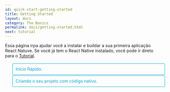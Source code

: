 ```yaml
---
id: quick-start-getting-started
title: Getting Started
layout: docs
category: The Basics
permalink: docs/getting-started.html
next: tutorial
---
```


<style>
  .toggler li {
    display: inline-block;
    position: relative;
    top: 1px;
    padding: 10px;
    margin: 0px 2px 0px 2px;
    border: 1px solid #05A5D1;
    border-bottom-color: transparent;
    border-radius: 3px 3px 0px 0px;
    color: #05A5D1;
    background-color: transparent;
    font-size: 0.99em;
    cursor: pointer;
  }
  .toggler li:first-child {
    margin-left: 0;
  }
  .toggler li:last-child {
    margin-right: 0;
  }
  .toggler ul {
    width: 100%;
    display: inline-block;
    list-style-type: none;
    margin: 0;
    border-bottom: 1px solid #05A5D1;
    cursor: default;
  }
  @media screen and (max-width: 960px) {
    .toggler li,
    .toggler li:first-child,
    .toggler li:last-child {
      display: block;
      border-bottom-color: #05A5D1;
      border-radius: 3px;
      margin: 2px 0px 2px 0px;
    }
    .toggler ul {
      border-bottom: 0;
    }
  }
  .toggler a {
    display: inline-block;
    padding: 10px 5px;
    margin: 2px;
    border: 1px solid #05A5D1;
    border-radius: 3px;
    text-decoration: none !important;
  }
  .display-guide-quickstart .toggler .button-quickstart,
  .display-guide-native .toggler .button-native,
  .display-os-mac .toggler .button-mac,
  .display-os-linux .toggler .button-linux,
  .display-os-windows .toggler .button-windows,
  .display-platform-ios .toggler .button-ios,
  .display-platform-android .toggler .button-android {
    background-color: #05A5D1;
    color: white;
  }
  block { display: none; }
  .display-guide-quickstart.display-platform-ios.display-os-mac .quickstart.ios.mac,
  .display-guide-quickstart.display-platform-ios.display-os-linux .quickstart.ios.linux,
  .display-guide-quickstart.display-platform-ios.display-os-windows .quickstart.ios.windows,
  .display-guide-quickstart.display-platform-android.display-os-mac .quickstart.android.mac,
  .display-guide-quickstart.display-platform-android.display-os-linux .quickstart.android.linux,
  .display-guide-quickstart.display-platform-android.display-os-windows .quickstart.android.windows,    .display-guide-native.display-platform-ios.display-os-mac .native.ios.mac,
  .display-guide-native.display-platform-ios.display-os-linux .native.ios.linux,
  .display-guide-native.display-platform-ios.display-os-windows .native.ios.windows,
  .display-guide-native.display-platform-android.display-os-mac .native.android.mac,
  .display-guide-native.display-platform-android.display-os-linux .native.android.linux,
  .display-guide-native.display-platform-android.display-os-windows .native.android.windows {
    display: block;
  }
</style>

Essa página irpa ajudar você a instalar e buildar a sua primeira aplicação React Natuve. Se você já tem o React Native instalado, você pode ir direto para o [Tutorial](docs/tutorial.html).


<div class="toggler">
  <ul role="tablist" >
    <li id="quickstart" class="button-quickstart" aria-selected="false" role="tab" tabindex="0" aria-controls="quickstarttab" onclick="displayTab('guide', 'quickstart')">
      Inicio Rápido.
    </li>
    <li id="native" class="button-native" aria-selected="false" role="tab" tabindex="-1" aria-controls="nativetab" onclick="displayTab('guide', 'native')">
      Criando o seu projeto com código nativo.
    </li>
  </ul>
</div>

<block class="quickstart mac windows linux ios android" />

[Criando o aplicativo Reactive Native](https://github.com/react-community/create-react-native-app) é a maneira mais fácil de iniciar a criar uma nova aplicação React Native. Isso permite você iniciar um projeto sem instalar ou configurar qualquer ferramenta para buildar código nativo - sem Xcode ou instalação necessária de Android Studio (veja[Caveats](docs/getting-started.html#caveats))

Assumindo que você já tenha o [Node](https://nodejs.org/en/download/) instalado, você pode usar o NPM para instalar o `create-react-native-app` usando a linha de comando: 


```
npm install -g create-react-native-app
```

Então rode o seguinte comando para criar um novo projeto React Native chamado "AwesomeProject":


```
create-react-native-app AwesomeProject

cd AwesomeProject
npm start
```
Isso irá iniciar um servidor de desenvolvimento para você, e printar um QR code no seu terminal.

## Rodando sua aplicação React Native

Instale o aplicativo [Expo](https://expo.io) no seu iOS ou Android e conecte a mesma rede sem fio do seu computador. Usando o aplicativo do Expo, escaneie o QR code do seu terminal e abra o seu projeto. 

### Modificando o seu aplicativo

Agora que você já teve sucesso em rodar o seu aplicativo, vamos modifica-lo. Abra o `App.js` no seu editor de texto preferido e edite algumas linhas. A aplicação ira reiniciar automáticamente assim que você salvar as suas mudanças.


### É isso!

Parabéns! Você rodou e modificou com sucesso o seu primeiro app em React Native.

<center><img src="img/react-native-congratulations.png" width="150"></img></center>

## E agora?

- Criando a aplicação em React Native também tem o [guia do usuário](https://github.com/react-community/create-react-native-app/blob/master/react-native-scripts/template/README.md) você pode referencia-lo caso tenha alguma pergunta especifica sobre a ferramenta.

- Se você não conseguir, veja a sessão [Problemas](https://github.com/react-community/create-react-native-app/blob/master/react-native-scripts/template/README.md#troubleshooting) no Readme para a criação de uma aplicação React Native.

Se você está curioso em aprender mais sobre o React Native continue no [Tutorial](docs/tutorial.html).

### Rodando seu aplicativo em um simulador virtual.

Criar a sua aplicação React Native fica mais fácil rodar o aplicativo em um dispositivo fisico sem configurar um ambiente de desenvolvimento. Se você desejar rodar o seu aplicativo em um simulador iOS ou um dispositivo virtual android, por favor vá nas instruções para buildar projetos com códigps nativos para aprender como instalar o Xcode e configurar o seu ambiente de desenvolvimento Android.

Uma vez que você tenha configurado, você pode lançar seu aplicativo em um dispositivo virtual Android rodando o comando `npm run android`, ou em um simulador iOS rodando o comando `npm run ios` (Somente no macOS).


### Ressalvas - Confirmar se está correto

Como você não constrói qualquer código nativo usando o "Creat React Native App" para criar um projeto, não é possível incluir um módulo nativo customizado além das APIs do React Native e componentes que estão disponiveis no aplicativo Expo.

Se você sabe o que será necessário incluir no seu código nativo, 'Create React Native App' ainda é um bom jeito de começar. Nesse caso você só irá precisar eventualmente "[ejetar](https://github.com/react-community/create-react-native-app/blob/master/react-native-scripts/template/README.md#ejecting-from-create-react-native-app)" para criar suas próprias builds nativas. Se você ejetar, as instruções do "Criando projeto com código nativo" serão requeridas para você continuar trabalhando no seu projeto.

Para criar uma aplicação com React Native você precisa configurar seu projeto com a mais recenter versão que é suportada pelo aplicativo Expo. O aplicativo Expo normalmente ganha suporte a uma nova versão do React Native uma semana após a release e estabilidade serem lançadas. Você pode checar [essa documentação](https://github.com/react-community/create-react-native-app/blob/master/VERSIONS.md) para encontrar quais versões são suportadas.

Se você está integrando o React Native em um projeto existente, você precisa deixar a parte "Criando seu aplicativo React Native" e ir direto para as configurações de ambiente de criação de nativos. Selecione "Criando projetos com código nativo" para instruções de configurações para buildar nativos do React Native.

<block class="native mac windows linux ios android" />

<p>Siga essas instruções se você precisa construir código nativo no seu projeto. Por exemplo, se você está integrando o React Native em uma aplicação já existente ou se você precisa "ejetar" [Criando aplicação React Native](#getting-started-portuguese) tudo que você precisa está nessa seção</p>

Essa instrução é um pouco diferente dependendo do sistema operacional que você está usando para desenvolver, e se você está inciando o desenvolvimento para Android ou iOS. Se você deseja desenvolver para ambos os sistemas, está tudo bem - você só precisa escolher um pra começar, já que as configurações são um pouco diferentes.

<div class="toggler">
  <span>Sistema operacional usado para o desenvolvimento:</span>
  <a href="javascript:void(0);" class="button-mac" onclick="displayTab('os', 'mac')">macOS</a>
  <a href="javascript:void(0);" class="button-windows" onclick="displayTab('os', 'windows')">Windows</a>
  <a href="javascript:void(0);" class="button-linux" onclick="displayTab('os', 'linux')">Linux</a>
  <span>Sistema escolhido para desenvolver:</span>
  <a href="javascript:void(0);" class="button-ios" onclick="displayTab('platform', 'ios')">iOS</a>
  <a href="javascript:void(0);" class="button-android" onclick="displayTab('platform', 'android')">Android</a>
</div>

<block class="native linux windows ios" />

## Sem suporte

<blockquote><p> Um Mac é necessário para buildar projetos em código nativo para iOS. Você pode seguir até <a href="docs/getting-started.html" onclick="displayTab('guide', 'quickstart')">Rápido Inicio</a> para aprender a criar aplicativos usando o React Native.</p></blockquote>

<block class="native mac ios" />

## Instalando dependencias.

Você irá precisar do Node, Watchman, comandos do React Native, e Xcode.

Enquanto isso você pode usar o editor de texto de sua escolha para desenvolver, você só precisa do Xcode instalado para configurações necessárias para buildar o seu aplicativo em React Native para iOS.

<block class="native mac android" />

## Instalando dependencias.

Você irá precisar do Node, Watchman, comandos do React Native, a JDK, e Android Studio.

<block class="native linux android" />

## Instalando dependencias.

Você irá precisar do Node, Watchman, comandos do React Native, a JDK, e Android Studio.

<block class="native windows android" />

## Instalando dependencias.

Você irá precisar do Node, Watchman, comandos do React Native, Python2, a JDK, e Android Studio.

<block class="native mac windows linux android" />

Enquanto isso você pode usar o editor de texto de sua escolha para desenvolver, você só precisa do Android Studio instalado para configurações necessárias para buildar o seu aplicativo em React Native para Android.

<block class="native mac ios android" />

### Node, Watchman

Nós recomendamos instalar o Node e Watchman usando o [Homebrew](http://brew.sh/). Rode os seguintes comandos no termminal após terminal a instalação do Homebrew:

```
brew install node
brew install watchman
```

Se você já tem o Node istalado no seu sistema, tenha certeza que está na versão 4 ou mais recente.

[Watchman](https://facebook.github.io/watchman) é uma ferramenta do Facebook para acompanhar mudanças em seu sistema. É altamente recomendado você instalar para ter uma melhor perfomance.

<block class="native linux android" />

### Node

Siga as [instruções de instalação para sua distribuição linux](https://nodejs.org/en/download/package-manager/) para instalar a versão 6 ou mais recente do Node.

<block class='native windows android' />

### Node, Python2, JDK

Nós recomendamos a instalação do Node e Python2 via [Chocolatey](https://chocolatey.org) um gerenciador de pacotes para Windows popular. 

React Native também requer uma versão recente do [Java SE Development Kit (JDK)](http://www.oracle.com/technetwork/java/javase/downloads/jdk8-downloads-2133151.html) assim como a do Python 2. Ambos podem ser instalados usando o Chocolatey.

Abra o Prompt de comando em modo Administrador (botão direto no Prompt de comando e selecione "Rode como Administrador"), então rode os seguintes comandos:

```powershell
choco install nodejs.install
choco install python2
choco install jdk8
```
Se você já tem o Node instalado no seu sistema, tenha certeza que está na versão 4 ou mais recente. Se você já tem o JDK em seu sistema, tenha certeza que está na versão ou mais recente.

> Você pode achar opções de instalações adicionais na [Página de Downloads do Node](https://nodejs.org/en/download/).

<block class="native mac ios android" />

### O React Native CLI

Node vem com NPM, o que deixa instalar o CLI do React Native.

Rode os seguintes comandos no seu terminal:

```
npm install -g react-native-cli
```
> Se você receber uma mensagem de erro tipo `Cannot find module 'npmlog'`, tente instalar o NPM diretamente: `curl -0 -L https://npmjs.org/install.sh | sudo sh`.

<block class="native windows linux android" />

### O React Native CLI

Node vem com NPM, o que deixa instalar o CLI do React Native.

Rode os seguintes comandos no seu Prompt de comando:

```powershell
npm install -g react-native-cli
```

> Se você receber uma mensagem de erro tipo `Cannot find module 'npmlog'`, tente instalar o NPM diretamente: `curl -0 -L https://npmjs.org/install.sh | sudo sh`.

<block class="native mac ios" />

### Xcode

A maneira mais fácil de instalar o Xcode é via [Mac App Store](https://itunes.apple.com/us/app/xcode/id497799835?mt=12). Instalando o Xcode também será instalado o simulador de iOS e todas as ferramentas necessárias para buildar o seu aplicativo em iOS.

Se você já tem o Xcode instalado no seu sistema, tenha certeza que está na versão 8 ou superior.

#### Ferrmantas de linha de comando

Você também precisa instalar as ferramentas de linha de comando do Xcode. Abra o Xcode, então no menu do Xcode vá em "Preferências...". Vá no painel de localização e instale as ferramentas, selecionando as mais recentes versões de ferramentas de linha de comando.

![Ferramenta de linha de comando Xcode](img/XcodeCommandLineTools.png)

<block class="native mac linux android" />

### Java Development Kit

React Native precisa da mais recente versão do Java SE Development Kit (JDK). Caso necessário faça [Download e instale o JDK 8 ou mais recente](http://www.oracle.com/technetwork/java/javase/downloads/jdk8-downloads-2133151.html).

<block class="native mac linux windows android" />

### Ambiente de desenvolvimento Android

Configurar o seu ambiente de desenvolvimento pode ser tedioso se você é novo no desenvolvimento Android. Se você já está familiarizado com o desenvolvimento Android então serão poucas coisas que terá que configurar. Em todo caso, por favor siga corretamente e com cuidado os próximos passos.

<block class="native mac windows linux android" />

#### 1. Instale o Android Studio

[Download e instalação do Android Studio](https://developer.android.com/studio/index.html). Escolha a opção de configuração "Custom/Customizada" quando a caixa de seleção do tipo de instalação aparecer, Tenha certeza de marcar as seguintes opções.

<block class="native mac windows android" />

- `Android SDK`
- `Android SDK Platform`
- `Performance (Intel ® HAXM)`
- `Android Virtual Device`

<block class="native linux android" />

- `Android SDK`
- `Android SDK Platform`
- `Android Virtual Device`

<block class="native mac windows linux android" />

Então clique em "Next/Próximo" para instalar todos esses componentes.

> Se as caixas de seleção (checkboxes) estiverem cinza, você terá a chance de instalar os componentes depois.

Uma vez que a configuração tenha terminado, você irá para a tela Inicial, siga o próximo passo.

#### 2. Instale o Android SDK

O Android Studio instala somente a versão mais recente do Android SDK por padrão. Para criar uma aplicação React Native com código nativo, precisará do `SDK Android 6.0 (Marshmallow)` em especifico, Androids SDKs podem ser instaladas pelo SDK Manager do Android Studio.

O SDK Manager pode ser acessado pela tela inicial do Android Studio. Clique em Configuração, então selecione "SDK Manager".

<block class="native mac android" />

![Tela Inicial Android Studio](img/AndroidStudioWelcomeMacOS.png)

<block class="native windows android" />

![Tela inicial Android Studio](img/AndroidStudioWelcomeWindows.png)

<block class="native mac windows linux android" />

> O SDK Manager também pode ser encontrado no Android Studio pelo caminho "Preferences", dentro de **Appearance & Behavior** → **System Settings** → **Android SDK**.

Selecione as "SDK Platforms" do SDK Manager, então marque o checkbox próximo ao "Show Package Details" no canto inferior direito. Olhe para a expansão e selecione o `Android 6.0 (Marshmallow)`, então tenha certeza que todos os itens foram marcados.

- `Google APIs`
- `Android SDK Platform 23`
- `Intel x86 Atom_64 System Image`
- `Google APIs Intel x86 Atom_64 System Image`

<block class="native mac android" />

![Android SDK Manager](img/AndroidSDKManagerMacOS.png)

<block class="native windows android" />

![Android SDK Manager](img/AndroidSDKManagerWindows.png)

<block class="native windows mac linux android" />

Depois selecione a aba "SDK Tools" e marque o checkbox próximo a "Show Package Details". Olhe a expansão do "Android SDK Build-Tools", então tenha certeza que a `23.0.1` está selecionada.

<block class="native mac android" />

![Android SDK Manager - 23.0.1 Build Tools](img/AndroidSDKManagerSDKToolsMacOS.png)

<block class="native windows android" />

![Android SDK Manager - 23.0.1 Build Tools](img/AndroidSDKManagerSDKToolsWindows.png)

<block class="native windows mac linux android" />

Finalmente clique em "Apply" para realizar o download e instalação da SDK do Android e suas ferramentas relacionadas.

<block class="native mac android" />

![Android SDK Manager - Installs](img/AndroidSDKManagerInstallsMacOS.png)

<block class="native windows android" />

![Android SDK Manager - Installs](img/AndroidSDKManagerInstallsWindows.png)

<block class="native mac windows linux android" />

#### 3. Configurando a váriavel de ambiente ANDROID_HOME

As ferramentas do React Native necessitam de algumas váriaveis de ambientes setadas corretamente para criar o aplicativo com código nativo.

<block class="native mac linux android" />

Adicione as seguintes linhas no seu arquivo de configuração `$HOME/.bash_profile`:

<block class="native mac android" />

```
export ANDROID_HOME=$HOME/Library/Android/sdk
export PATH=$PATH:$ANDROID_HOME/tools
export PATH=$PATH:$ANDROID_HOME/platform-tools
```

<block class="native linux android" />

```
export ANDROID_HOME=$HOME/Android/Sdk
export PATH=$PATH:$ANDROID_HOME/tools
export PATH=$PATH:$ANDROID_HOME/platform-tools
```

<block class="native mac linux android" />

>  O `.bash_profile` é especifico do `bash`. Se você usa outro shell, então você precisa editar o arquivo de configuração especifico do seu shell.

Digite `source $HOME/.bash_profile` para carregar o arquivo de configuração do seu shell atual. Verifique se a váriavel de ambiente ANDROID_HOME foi adicionada ao seu PATH rodando o comando `echo $PATH`.

> Por favor tenha certeza que está usando o Path do Android SDK correto. Você pode encontrar o caminho atual da SDK do Android Studio no menu "Preferences", depois ir em **Appearance & Behavior** → **System Settings** → **Android SDK**.

<block class="native windows android" />

Abra o painel do sistenha em **System and Security** vá até o painel de controle, então clique em **Change settings...**. Abra a opção **Advanced** e clique em **Environment Variables...**. Clique em **New...** para criar uma nova váriavel `ANDROID_HOME` para o path do seu Android SDK: 

![ANDROID_HOME Environment Variable](img/AndroidEnvironmentVariableANDROID_HOME.png)

O SDK é instalado por padrão no seguinte diretório:

```powershell
c:\Users\YOUR_USERNAME\AppData\Local\Android\Sdk
```

You can find the actual location of the SDK in the Android Studio "Preferences" dialog, under **Appearance & Behavior** → **System Settings** → **Android SDK**.

Open a new Command Prompt window to ensure the new environment variable is loaded before proceeding to the next step.

<block class="native linux android" />

### Watchman (optional)

Follow the [Watchman installation guide](https://facebook.github.io/watchman/docs/install.html#build-install) to compile and install Watchman from source.

> [Watchman](https://facebook.github.io/watchman/docs/install.html) is a tool by Facebook for watching
changes in the filesystem. It is highly recommended you install it for better performance, but it's alright to skip this if you find the process to be tedious.

<block class="native mac ios" />

## Creating a new application

Use the React Native command line interface to generate a new React Native project called "AwesomeProject":

```
react-native init AwesomeProject
```

This is not necessary if you are integrating React Native into an existing application, if you "ejected" from Create React Native App, or if you're adding iOS support to an existing React Native project (see [Platform Specific Code](docs/platform-specific-code.html)).

<block class="native mac windows linux android" />

## Creating a new application

Use the React Native command line interface to generate a new React Native project called "AwesomeProject":

```
react-native init AwesomeProject
```

This is not necessary if you are integrating React Native into an existing application, if you "ejected" from Create React Native App, or if you're adding Android support to an existing React Native project (see [Platform Specific Code](docs/platform-specific-code.html)).

<block class="native mac windows linux android" />

## Preparing the Android device

You will need an Android device to run your React Native Android app. This can be either a physical Android device, or more commonly, you can use an Android Virtual Device which allows you to emulate an Android device on your computer.

Either way, you will need to prepare the device to run Android apps for development.

### Using a physical device

If you have a physical Android device, you can use it for development in place of an AVD by plugging it in to your computer using a USB cable and following the instructions [here](docs/running-on-device.html).

### Using a virtual device

You can see the list of available Android Virtual Devices (AVDs) by opening the "AVD Manager" from within Android Studio. Look for an icon that looks like this:

![Android Studio AVD Manager](img/react-native-tools-avd.png)

If you have just installed Android Studio, you will likely need to [create a new AVD](https://developer.android.com/studio/run/managing-avds.html). Select "Create Virtual Device...", then pick any Phone from the list and click "Next".

<block class="native windows android" />

![Android Studio AVD Manager](img/CreateAVDWindows.png)

<block class="native mac android" />

![Android Studio AVD Manager](img/CreateAVDMacOS.png)

<block class="native mac windows linux android" />

Select the "x86 Images" tab, then look for the **Marshmallow** API Level 23, x86_64 ABI image with a Android 6.0 (Google APIs) target.

<block class="native linux android" />

> We recommend configuring [VM acceleration](https://developer.android.com/studio/run/emulator-acceleration.html#vm-linux) on your system to improve performance. Once you've followed those instructions, go back to the AVD Manager.

<block class="native windows android" />

![Install HAXM](img/CreateAVDx86Windows.png)

> If you don't have HAXM installed, click on "Install HAXM" or follow [these instructions](https://software.intel.com/en-us/android/articles/installation-instructions-for-intel-hardware-accelerated-execution-manager-windows) to set it up, then go back to the AVD Manager.

![AVD List](img/AVDManagerWindows.png)

<block class="native mac android" />

![Install HAXM](img/CreateAVDx86MacOS.png)

> If you don't have HAXM installed, follow [these instructions](https://software.intel.com/en-us/android/articles/installation-instructions-for-intel-hardware-accelerated-execution-manager-mac-os-x) to set it up, then go back to the AVD Manager.

![AVD List](img/AVDManagerMacOS.png)

<block class="native mac windows linux android" />

Click "Next" then "Finish" to create your AVD. At this point you should be able to click on the green triangle button next to your AVD to launch it, then proceed to the next step.

<block class="native mac ios" />

## Running your React Native application

Run `react-native run-ios` inside your React Native project folder:

```
cd AwesomeProject
react-native run-ios
```

You should see your new app running in the iOS Simulator shortly.

![AwesomeProject on iOS](img/iOSSuccess.png)

`react-native run-ios` is just one way to run your app. You can also run it directly from within Xcode or [Nuclide](https://nuclide.io/).

> If you can't get this to work, see the [Troubleshooting](docs/troubleshooting.html#content) page.

### Running on a device

The above command will automatically run your app on the iOS Simulator by default. If you want to run the app on an actual physical iOS device, please follow the instructions [here](docs/running-on-device.html).

<block class="native mac windows linux android" />

## Running your React Native application

Run `react-native run-android` inside your React Native project folder:

```
cd AwesomeProject
react-native run-android
```

If everything is set up correctly, you should see your new app running in your Android emulator shortly.

<block class="native mac android" />

![AwesomeProject on Android](img/AndroidSuccessMacOS.png)

<block class="native windows android" />

![AwesomeProject on Android](img/AndroidSuccessWindows.png)

<block class="native mac windows linux android" />

`react-native run-android` is just one way to run your app - you can also run it directly from within Android Studio or [Nuclide](https://nuclide.io/).

> If you can't get this to work, see the [Troubleshooting](docs/troubleshooting.html#content) page.

<block class="native mac ios android" />

### Modifying your app

Now that you have successfully run the app, let's modify it.

<block class="native mac ios" />

- Open `index.ios.js` in your text editor of choice and edit some lines.
- Hit `⌘R` in your iOS Simulator to reload the app and see your changes!

<block class="native mac android" />

- Open `index.android.js` in your text editor of choice and edit some lines.
- Press the `R` key twice or select `Reload` from the Developer Menu (`⌘M`) to see your changes!

<block class="native windows linux android" />

### Modifying your app

Now that you have successfully run the app, let's modify it.

- Open `index.android.js` in your text editor of choice and edit some lines.
- Press the `R` key twice or select `Reload` from the Developer Menu (`⌘M`) to see your changes!

<block class="native mac ios android" />

### That's it!

Congratulations! You've successfully run and modified your first React Native app.

<center><img src="img/react-native-congratulations.png" width="150"></img></center>

<block class="native windows linux android" />

### That's it!

Congratulations! You've successfully run and modified your first React Native app.

<center><img src="img/react-native-congratulations.png" width="150"></img></center>

<block class="native mac ios" />

## Now what?

- Turn on [Live Reload](docs/debugging.html#reloading-javascript) in the Developer Menu. Your app will now reload automatically whenever you save any changes!

- If you want to add this new React Native code to an existing application, check out the [Integration guide](docs/integration-with-existing-apps.html).

If you're curious to learn more about React Native, continue on
to the [Tutorial](docs/tutorial.html).

<block class="native windows linux mac android" />

## Now what?

- Turn on [Live Reload](docs/debugging.html#reloading-javascript) in the Developer Menu. Your app will now reload automatically whenever you save any changes!

- If you want to add this new React Native code to an existing application, check out the [Integration guide](docs/integration-with-existing-apps.html).

If you're curious to learn more about React Native, continue on
to the [Tutorial](docs/tutorial.html).


<script>
function displayTab(type, value) {
  var container = document.getElementsByTagName('block')[0].parentNode;
  container.className = 'display-' + type + '-' + value + ' ' +
    container.className.replace(RegExp('display-' + type + '-[a-z]+ ?'), '');
  event && event.preventDefault();
}
</script>
